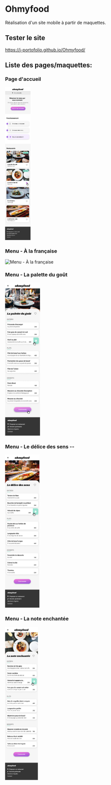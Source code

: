 # Ohmyfood
Réalisation d'un site mobile à partir de maquettes.

## Tester le site

https://j-portofolio.github.io/Ohmyfood/

## Liste des pages/maquettes:

### Page d'accueil

<img src="maquettes/Accueil.png" height="500" title="Accueil">

### Menu - À la française

<img src="maquettes/Menu-a_la_française.png" height="500" title="Menu - À la française">

### Menu - La palette du goût

<img src="maquettes/Menu-la_palette_du_gout.png" height="500" title="Menu - La palette du goût">

### Menu - Le délice des sens --

<img src="maquettes/Menu-le_delice_des_sens.png" height="500" title="Menu - Le délice des sens">

### Menu - La note enchantée

<img src="maquettes/Menu-la_note_enchantee.png" height="500" title="Menu - La note enchantée">
